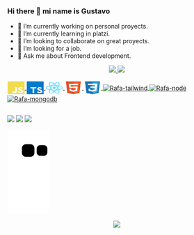 ### Hi there 👋 mi name is Gustavo


- 🔭 I’m currently working on personal proyects.
- 🌱 I’m currently learning in platzi.
- 👯 I’m looking to collaborate on great proyects.
- 🤔 I’m looking for a job.
- 💬 Ask me about Frontend development.

<div align="center">
  <a href="https://github.com/gustavopumachagua">
  <img height="180em" src="https://github-readme-stats.vercel.app/api?username=gustavopumachagua&show_icons=true&theme=dark&include_all_commits=true&count_private=true"/>
  <img height="180em" src="https://github-readme-stats.vercel.app/api/top-langs/?username=gustavopumachagua&layout=compact&langs_count=7&theme=dark"/>
</div>
<div style="display: inline_block"><br>
  <img align="center" alt="Rafa-Js" height="30" width="40" src="https://raw.githubusercontent.com/devicons/devicon/master/icons/javascript/javascript-plain.svg"/>
  <img align="center" alt="Rafa-Ts" height="30" width="40" src="https://raw.githubusercontent.com/devicons/devicon/master/icons/typescript/typescript-plain.svg"/>
  <img align="center" alt="Rafa-React" height="30" width="40" src="https://raw.githubusercontent.com/devicons/devicon/master/icons/react/react-original.svg"/>
  <img align="center" alt="Rafa-HTML" height="30" width="40" src="https://raw.githubusercontent.com/devicons/devicon/master/icons/html5/html5-original.svg"/>
  <img align="center" alt="Rafa-CSS" height="30" width="40" src="https://raw.githubusercontent.com/devicons/devicon/master/icons/css3/css3-original.svg"/>
  <img align="center" alt="Rafa-tailwind" height="30" width="40" src="https://cdn.jsdelivr.net/gh/devicons/devicon/icons/tailwindcss/tailwindcss-plain.svg" />
  <img align="center" alt="Rafa-node" height="30" width="40" src="https://cdn.jsdelivr.net/gh/devicons/devicon/icons/nodejs/nodejs-original.svg" />
  <img align="center" alt="Rafa-mongodb" height="30" width="40" src="https://cdn.jsdelivr.net/gh/devicons/devicon/icons/mongodb/mongodb-plain.svg" />
   
</div>
  
  ##
 
<div> 
  <a href="https://www.instagram.com/guss.dev/" target="_blank"><img src="https://img.shields.io/badge/-Instagram-%23E4405F?style=for-the-badge&logo=instagram&logoColor=white" target="_blank"></a>
  <a href = "mailto:rpumachaguahuertas@gmail.com"><img src="https://img.shields.io/badge/-Gmail-%23333?style=for-the-badge&logo=gmail&logoColor=white" target="_blank"></a> 
   <a href="https://twitter.com/Gussdev" target="_blank"><img src="https://img.shields.io/badge/Twitter-1DA1F2?style=for-the-badge&logo=twitter&logoColor=white" target="_blank"></a>
  
 
  ![Snake animation](https://github.com/rafaballerini/rafaballerini/blob/output/github-contribution-grid-snake.svg)
 
</div>
<p align="center">
  <img src="https://super.abril.com.br/wp-content/uploads/2016/09/super_imggato_digitando_0.gif" width="350">
</p>

